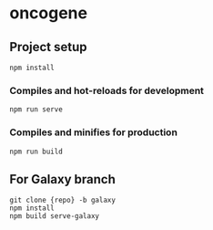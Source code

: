 # oncogene

## Project setup
```
npm install
```

### Compiles and hot-reloads for development
```
npm run serve
```

### Compiles and minifies for production
```
npm run build
```


## For Galaxy branch
```
git clone {repo} -b galaxy
npm install
npm build serve-galaxy
```
